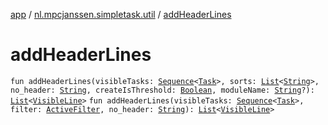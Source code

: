 [app](../index.md) / [nl.mpcjanssen.simpletask.util](index.md) / [addHeaderLines](.)

# addHeaderLines

`fun addHeaderLines(visibleTasks: `[`Sequence`](https://kotlinlang.org/api/latest/jvm/stdlib/kotlin.sequences/-sequence/index.html)`<`[`Task`](../nl.mpcjanssen.simpletask.task/-task/index.md)`>, sorts: `[`List`](https://kotlinlang.org/api/latest/jvm/stdlib/kotlin.collections/-list/index.html)`<`[`String`](https://kotlinlang.org/api/latest/jvm/stdlib/kotlin/-string/index.html)`>, no_header: `[`String`](https://kotlinlang.org/api/latest/jvm/stdlib/kotlin/-string/index.html)`, createIsThreshold: `[`Boolean`](https://kotlinlang.org/api/latest/jvm/stdlib/kotlin/-boolean/index.html)`, moduleName: `[`String`](https://kotlinlang.org/api/latest/jvm/stdlib/kotlin/-string/index.html)`?): `[`List`](https://kotlinlang.org/api/latest/jvm/stdlib/kotlin.collections/-list/index.html)`<`[`VisibleLine`](../nl.mpcjanssen.simpletask/-visible-line/index.md)`>`
`fun addHeaderLines(visibleTasks: `[`Sequence`](https://kotlinlang.org/api/latest/jvm/stdlib/kotlin.sequences/-sequence/index.html)`<`[`Task`](../nl.mpcjanssen.simpletask.task/-task/index.md)`>, filter: `[`ActiveFilter`](../nl.mpcjanssen.simpletask/-active-filter/index.md)`, no_header: `[`String`](https://kotlinlang.org/api/latest/jvm/stdlib/kotlin/-string/index.html)`): `[`List`](https://kotlinlang.org/api/latest/jvm/stdlib/kotlin.collections/-list/index.html)`<`[`VisibleLine`](../nl.mpcjanssen.simpletask/-visible-line/index.md)`>`